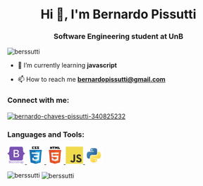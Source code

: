<h1 align="center">Hi 👋, I'm Bernardo Pissutti</h1>
<h3 align="center">Software Engineering student at UnB</h3>

<p align="left"> <img src="https://komarev.com/ghpvc/?username=berssutti&label=Profile%20views&color=0e75b6&style=flat" alt="berssutti" /> </p>

- 🌱 I’m currently learning **javascript**

- 📫 How to reach me **bernardopissutti@gmail.com**

<h3 align="left">Connect with me:</h3>
<p align="left">
<a href="https://linkedin.com/in/bernardo-chaves-pissutti-340825232" target="blank"><img align="center" src="https://raw.githubusercontent.com/rahuldkjain/github-profile-readme-generator/master/src/images/icons/Social/linked-in-alt.svg" alt="bernardo-chaves-pissutti-340825232" height="30" width="40" /></a>
</p>

<h3 align="left">Languages and Tools:</h3>
<p align="left"> <a href="https://getbootstrap.com" target="_blank" rel="noreferrer"> <img src="https://raw.githubusercontent.com/devicons/devicon/master/icons/bootstrap/bootstrap-plain-wordmark.svg" alt="bootstrap" width="40" height="40"/> </a> <a href="https://www.w3schools.com/css/" target="_blank" rel="noreferrer"> <img src="https://raw.githubusercontent.com/devicons/devicon/master/icons/css3/css3-original-wordmark.svg" alt="css3" width="40" height="40"/> </a> <a href="https://www.w3.org/html/" target="_blank" rel="noreferrer"> <img src="https://raw.githubusercontent.com/devicons/devicon/master/icons/html5/html5-original-wordmark.svg" alt="html5" width="40" height="40"/> </a> <a href="https://developer.mozilla.org/en-US/docs/Web/JavaScript" target="_blank" rel="noreferrer"> <img src="https://raw.githubusercontent.com/devicons/devicon/master/icons/javascript/javascript-original.svg" alt="javascript" width="40" height="40"/> </a> <a href="https://www.python.org" target="_blank" rel="noreferrer"> <img src="https://raw.githubusercontent.com/devicons/devicon/master/icons/python/python-original.svg" alt="python" width="40" height="40"/> </a> </p>

<p><img align="left" src="https://github-readme-stats.vercel.app/api/top-langs?username=berssutti&show_icons=true&theme=tokyonight&locale=en&layout=compact" alt="berssutti" /></p>

<p>&nbsp;<img align="center" src="https://github-readme-stats.vercel.app/api?username=berssutti&show_icons=true&theme=tokyonight&locale=en" alt="berssutti" /></p>
